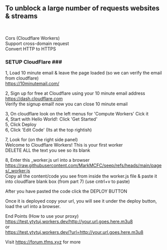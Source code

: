 <b><h2>To unblock a large number of requests websites & streams</h2></b><br>

Cors (Cloudflare Workers) <br>
Support cross-domain request<br>
Convert HTTP to HTTPS<br>

### SETUP CloudFlare ###<br>
1, Load 10 minute email & leave the page loaded (so we can verify the email from cloudflare)<br>
https://10minutemail.com/<br>

2, Sign up for free at Cloudflare using your 10 minute email address<br>
https://dash.cloudflare.com<br>
Verify the signup email! now you can close 10 minute email<br>

3, On cloudflare look on the left menus for 'Compute Workers' Cick it<br>
4, Start with Hello World!: Click 'Get Started'<br>
5, Click Deploy<br>
6, Click 'Edit Code' (Its at the top rightish)<br>

7, Look for (on the right side panel)<br>
Welcome to Cloudflare Workers! This is your first worker<br>
DELETE ALL the text you see so its blank<br>

8, Enter this _worker.js url into a browser<br>https://raw.githubusercontent.com/MarkMCFC/seep/refs/heads/main/pages/_worker.js<br>
Copy all the content/code you see from inside the worker.js file & paste it into cloudflare blank box (from part 7) (use cntrl+v to paste)<br>

After you have pasted the code click the DEPLOY BUTTON

Once it is deployed copy your url, you will see it under the deploy button, load the url into a browser.

End Points (How to use your proxy)<br>
https://test.ytytuj.workers.dev/http://your.url.goes.here.m3u8<br>
or<br>
https://test.ytytuj.workers.dev/?url=http://your.url.goes.here.m3u8

Visit https://forum.tfms.xyz for more
